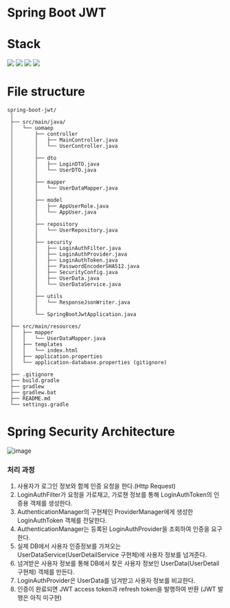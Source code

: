 # Spring Boot JWT

# Stack

![](https://img.shields.io/badge/java_8-✓-blue.svg)
![](https://img.shields.io/badge/spring_boot-✓-blue.svg)
![](https://img.shields.io/badge/mysql-✓-blue.svg)
![](https://img.shields.io/badge/jwt-✓-blue.svg)

# File structure

```
spring-boot-jwt/
 │
 ├── src/main/java/
 │   └── uomaep
 │       ├── controller
 │       │   ├── MainController.java
 │       │   └── UserController.java
 │       │
 │       ├── dto
 │       │   ├── LoginDTO.java
 │       │   └── UserDTO.java
 │       │
 │       ├── mapper
 │       │   └── UserDataMapper.java
 │       │
 │       ├── model
 │       │   ├── AppUserRole.java
 │       │   └── AppUser.java
 │       │
 │       ├── repository
 │       │   └── UserRepository.java
 │       │
 │       ├── security
 │       │   ├── LoginAuthFilter.java
 │       │   ├── LoginAuthProvider.java
 │       │   ├── LoginAuthToken.java
 │       │   ├── PasswordEncoderSHA512.java
 │       │   ├── SecurityConfig.java
 │       │   ├── UserData.java
 │       │   └── UserDataService.java
 │       │
 │       ├── utils
 │       │   └── ResponseJsonWriter.java
 │       │
 │       └── SpringBootJwtApplication.java
 │
 ├── src/main/resources/
 │   ├── mapper
 │   │   └── UserDataMapper.java
 │   ├── templates
 │   │   └── index.html
 │   ├── application.properties
 │   └── application-database.properties (gitignore)
 │
 ├── .gitignore
 ├── build.gradle
 ├── gradlew
 ├── gradlew.bat
 ├── README.md
 └── settings.gradle
```

# Spring Security Architecture

![image](https://github.com/uomaep/spring-boot-jwt/assets/114221785/c20d8709-28bf-4067-a9d5-6627cc39ef3a)

### 처리 과정
1. 사용자가 로그인 정보와 함께 인증 요청을 한다.(Http Request)
2. LoginAuthFilter가 요청을 가로채고, 가로챈 정보를 통해 LoginAuthToken의 인증용 객체를 생성한다.
3. AuthenticationManager의 구현체인 ProviderManager에게 생성한 LoginAuthToken 객체를 전달한다.
4. AuthenticationManager는 등록된 LoginAuthProvider을 조회하여 인증을 요구한다.
5. 실제 DB에서 사용자 인증정보를 가져오는 UserDataService(UserDetailService 구현체)에 사용자 정보를 넘겨준다.
6. 넘겨받은 사용자 정보를 통해 DB에서 찾은 사용자 정보인 UserData(UserDetail 구현체) 객체를 만든다.
7. LoginAuthProvider은 UserData를 넘겨받고 사용자 정보를 비교한다.
8. 인증이 완료되면 JWT access token과 refresh token을 발행하여 반환 (JWT 발행은 아직 미구현)

